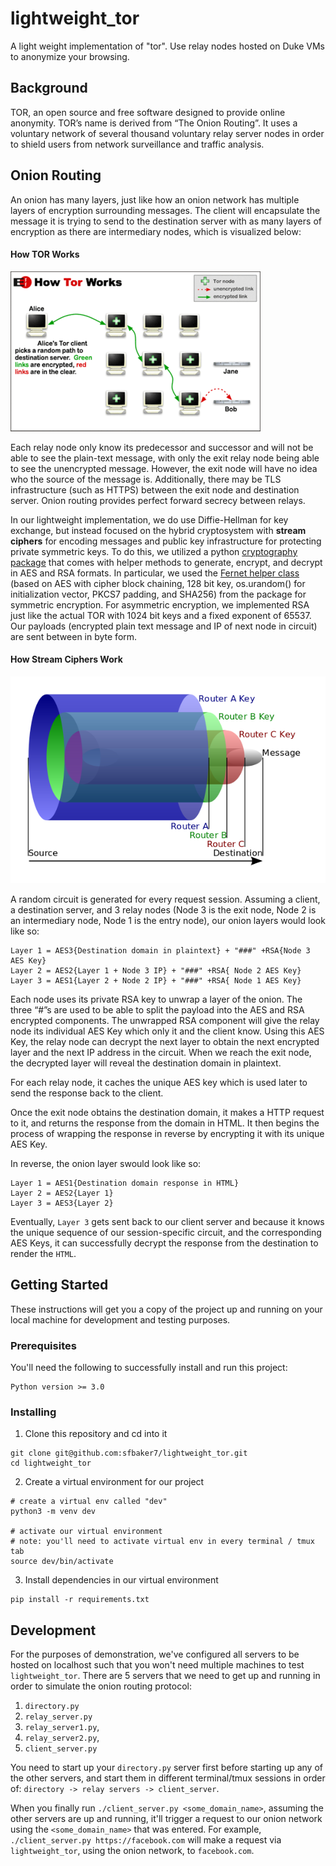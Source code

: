 # lightweight_tor
A light weight implementation of "tor". Use relay nodes hosted on Duke VMs to anonymize your browsing.

## Background
TOR, an open source and free software designed to provide online anonymity. TOR’s name is derived from “The Onion Routing”.  It uses a voluntary network of several thousand voluntary relay server nodes in order to shield users from network surveillance and traffic analysis.

## Onion Routing
An onion has many layers, just like how an onion network has multiple layers of encryption surrounding messages. The client will encapsulate the message it is trying to send to the destination server with as many layers of encryption as there are intermediary nodes, which is visualized below:

#### How TOR Works
![tor](images/tor.png)

Each relay node only know its predecessor and successor and will not be able to see the plain-text message, with only the exit relay node being able to see the unencrypted message. However, the exit node will have no idea who the source of the message is. Additionally, there may be TLS infrastructure (such as HTTPS) between the exit node and destination server. Onion routing provides perfect forward secrecy between relays.

In our lightweight implementation, we do use Diffie-Hellman for key exchange, but instead focused on the hybrid cryptosystem with **stream ciphers** for encoding messages and public key infrastructure for protecting private symmetric keys. To do this, we utilized a python [cryptography package](https://cryptography.io/en/latest/) that comes with helper methods to generate, encrypt, and decrypt in AES and RSA formats. In particular, we used the [Fernet helper class](https://cryptography.io/en/latest/fernet/) (based on AES with cipher block chaining, 128 bit key, os.urandom() for initialization vector, PKCS7 padding, and SHA256) from the package for symmetric encryption. For asymmetric encryption, we implemented RSA just like the actual TOR with 1024 bit keys and a fixed exponent of 65537. Our payloads (encrypted plain text message and IP of next node in circuit) are sent between in byte form.

#### How Stream Ciphers Work
![stream cipher](./images/cipher-encryption.png)

A random circuit is generated for every request session. Assuming a client, a destination server, and 3 relay nodes  (Node 3 is the exit node, Node 2 is an intermediary node, Node 1 is the entry node), our onion layers would look like so:
```
Layer 1 = AES3{Destination domain in plaintext} + "###" +RSA{Node 3 AES Key}
Layer 2 = AES2{Layer 1 + Node 3 IP} + "###" +RSA{ Node 2 AES Key}
Layer 3 = AES1{Layer 2 + Node 2 IP} + "###" +RSA{ Node 1 AES Key}
```

Each node uses its private RSA key to unwrap a layer of the onion. The three “#”s are used to be able to split the payload into the AES and RSA encrypted components. The unwrapped RSA component will give the relay node its individual AES Key which only it and the client know. Using this AES Key, the relay node can decrypt the next layer to obtain the next encrypted layer and the next IP address in the circuit. When we reach the exit node, the decrypted layer will reveal the destination domain in plaintext.

For each relay node, it caches the unique AES key which is used later to send the response back to the client.

Once the exit node obtains the destination domain, it makes a HTTP request to it, and returns the response from the domain in HTML. It then begins the process of wrapping the response in reverse by encrypting it with its unique AES Key.

In reverse, the onion layer swould look like so:

```
Layer 1 = AES1{Destination domain response in HTML}
Layer 2 = AES2{Layer 1}
Layer 3 = AES3{Layer 2}
```

Eventually, `Layer 3` gets sent back to our client server and because it knows the unique sequence of our session-specific circuit, and the corresponding AES Keys, it can successfully decrypt the response from the destination to render the `HTML`.

## Getting Started
These instructions will get you a copy of the project up and running on your local machine for development and testing purposes.

### Prerequisites
You'll need the following to successfully install and run this project:
```
Python version >= 3.0
```

### Installing

1. Clone this repository and cd into it
```
git clone git@github.com:sfbaker7/lightweight_tor.git
cd lightweight_tor
```

2. Create a virtual environment for our project
```
# create a virtual env called "dev"
python3 -m venv dev

# activate our virtual environment
# note: you'll need to activate virtual env in every terminal / tmux tab
source dev/bin/activate
```

3. Install dependencies in our virtual environment
```
pip install -r requirements.txt
```

## Development
For the purposes of demonstration, we've configured all servers to be hosted on localhost such that you won't need multiple machines to test `lightweight_tor`. There are 5 servers that we need to get up and running in order to simulate the onion routing protocol:
1. `directory.py`
2. `relay_server.py`
3. `relay_server1.py`,
4. `relay_server2.py`,
5. `client_server.py`

You need to start up your `directory.py` server first before starting up any of the other servers, and start them in different terminal/tmux sessions in order of:
`directory -> relay servers -> client_server`.

When you finally run `./client_server.py <some_domain_name>`, assuming the other servers are up and running, it'll trigger a request to our onion network using the `<some_domain_name>` that was entered. For example, `./client_server.py https://facebook.com` will make a request via `lightweight_tor`, using the onion network, to `facebook.com`.

